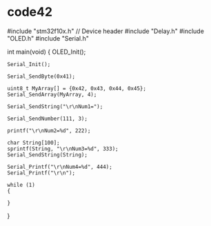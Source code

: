 # code42
#include "stm32f10x.h"                  // Device header
#include "Delay.h"
#include "OLED.h"
#include "Serial.h"

int main(void)
{
	OLED_Init();
	
	Serial_Init();
	
	Serial_SendByte(0x41);
	
	uint8_t MyArray[] = {0x42, 0x43, 0x44, 0x45};
	Serial_SendArray(MyArray, 4);
	
	Serial_SendString("\r\nNum1=");
	
	Serial_SendNumber(111, 3);
	
	printf("\r\nNum2=%d", 222);
	
	char String[100];
	sprintf(String, "\r\nNum3=%d", 333);
	Serial_SendString(String);
	
	Serial_Printf("\r\nNum4=%d", 444);
	Serial_Printf("\r\n");
	
	while (1)
	{
		
	}
}

